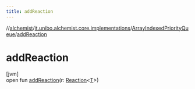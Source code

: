 ```yaml
---
title: addReaction
---
```

//[alchemist](../../../index.html)/[it.unibo.alchemist.core.implementations](../index.html)/[ArrayIndexedPriorityQueue](index.html)/[addReaction](add-reaction.html)



# addReaction



[jvm]\
open fun [addReaction](add-reaction.html)(r: [Reaction](../../it.unibo.alchemist.model.interfaces/-reaction/index.html)<[T](index.html)>)




